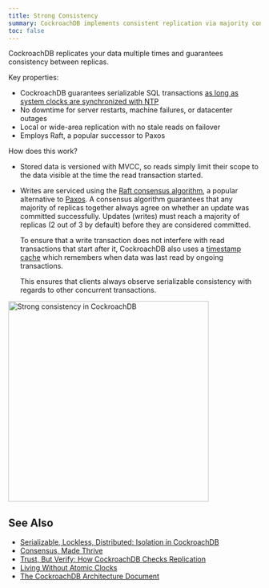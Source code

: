 ```yaml
---
title: Strong Consistency
summary: CockroachDB implements consistent replication via majority consensus between replicas.
toc: false
---
```


CockroachDB replicates your data multiple times and guarantees consistency between replicas.

Key properties:

-   CockroachDB guarantees serializable SQL transactions
    [as long as system clocks are synchronized with NTP](https://www.cockroachlabs.com/blog/living-without-atomic-clocks/)
-   No downtime for server restarts, machine failures, or datacenter outages
-   Local or wide-area replication with no stale reads on failover
-   Employs Raft, a popular successor to Paxos

How does this work?

- Stored data is versioned with MVCC, so reads simply limit
  their scope to the data visible at the time the read transaction started.

- Writes are serviced using the
  [Raft consensus algorithm](https://raft.github.io/), a popular
  alternative to
  [Paxos](http://research.microsoft.com/en-us/um/people/lamport/pubs/paxos-simple.pdf).
  A consensus algorithm guarantees that any majority of replicas
  together always agree on whether an update was committed
  successfully. Updates (writes) must reach a majority of replicas (2
  out of 3 by default) before they are considered committed.

  To ensure that a write transaction does not interfere with
  read transactions that start after it, CockroachDB also uses
  a [timestamp cache](https://www.cockroachlabs.com/blog/serializable-lockless-distributed-isolation-cockroachdb/)
  which remembers when data was last read by ongoing transactions.

  This ensures that clients always observe serializable consistency
  with regards to other concurrent transactions.

<img src="{{ 'images/v1.1/2strong-consistency.png' | relative_url }}" alt="Strong consistency in CockroachDB" style="width: 400px" />

## See Also

- [Serializable, Lockless, Distributed: Isolation in CockroachDB](https://www.cockroachlabs.com/blog/serializable-lockless-distributed-isolation-cockroachdb/)
- [Consensus, Made Thrive](https://www.cockroachlabs.com/blog/consensus-made-thrive/)
- [Trust, But Verify: How CockroachDB Checks Replication](https://www.cockroachlabs.com/blog/trust-but-verify-cockroachdb-checks-replication/)
- [Living Without Atomic Clocks](https://www.cockroachlabs.com/blog/living-without-atomic-clocks/)
- [The CockroachDB Architecture Document](https://github.com/cockroachdb/cockroach/blob/master/docs/design.md)
